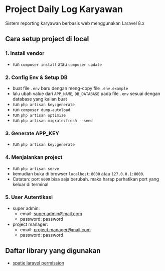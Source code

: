 # Project Daily Log Karyawan
Sistem reporting karyawan berbasis web menggunakan Laravel 8.x

## Cara setup project di local
### 1. Install vendor
- run `composer install` atau `composer update`
### 2. Config Env & Setup DB
- buat file `.env` baru dengan meng-copy file `.env.example`
- lalu ubah value dari `APP_NAME`, `DB_DATABASE` pada file `.env` sesuai dengan database yang kalian buat
- run `php artisan key:generate`
- run `composer dump-autoload`
- run `php artisan optimize`
- run `php artisan migrate:fresh --seed`
### 3. Generate APP_KEY
- run `php artisan key:generate`
### 4. Menjalankan project
- run `php artisan serve`
- kemudian buka di browser `localhost:8000` atau `127.0.0.1:8000`.
- Catatan: port `8000` bisa saja berubah. maka harap perhatikan port yang keluar di terminal
### 5. User Autentikasi
- super admin: 
  - email: super.admin@mail.com
  - password: password
- project manager: 
  - email: project.manager@mail.com
  - password: password
## Daftar library yang digunakan
- [spatie laravel permission](https://spatie.be/docs/laravel-permission/v4/introduction)